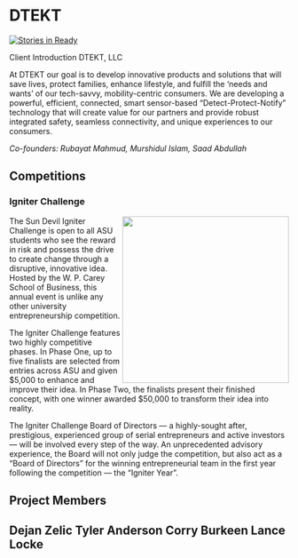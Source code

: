 # DTEKT
[![Stories in Ready](https://badge.waffle.io/asu-cis-capstone/dtekt.png?label=ready&title=Ready)](https://waffle.io/asu-cis-capstone/dtekt)

Client Introduction
DTEKT, LLC

At DTEKT our goal is to develop innovative products and solutions that will save lives, protect families, enhance lifestyle, and fulfill the ‘needs and wants’ of our tech-savvy, mobility-centric consumers. We are developing a powerful, efficient, connected, smart sensor-based “Detect-Protect-Notify” technology that will create value for our partners and provide robust integrated safety, seamless connectivity, and unique experiences to our consumers.

<i>Co-founders: Rubayat Mahmud, Murshidul Islam, Saad Abdullah</i>

<h2>Competitions</h2>
<h3>Igniter Challenge</h3>
<img src="https://wpcarey.asu.edu/sites/default/files/styles/panopoly_image_original/public/shark-tank-igniter.jpg?itok=0ZLVE_Tb" width="300px" align="right">
The Sun Devil Igniter Challenge is open to all ASU students who see the reward in risk and possess the drive to create change through a disruptive, innovative idea. Hosted by the W. P. Carey School of Business, this annual event is unlike any other university entrepreneurship competition.

The Igniter Challenge features two highly competitive phases. In Phase One, up to five finalists are selected from entries across ASU and given $5,000 to enhance and improve their idea. In Phase Two, the finalists present their finished concept, with one winner awarded $50,000 to transform their idea into reality.

The Igniter Challenge Board of Directors — a highly-sought after, prestigious, experienced group of serial entrepreneurs and active investors — will be involved every step of the way. An unprecedented advisory experience, the Board will not only judge the competition, but also act as a “Board of Directors” for the winning entrepreneurial team in the first year following the competition — the “Igniter Year”.

<h2>Project Members<h2>
	Dejan Zelic
	Tyler Anderson
	Corry Burkeen
	Lance Locke